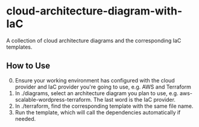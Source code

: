 # cloud-architecture-diagram-with-IaC
A collection of cloud architecture diagrams and the corresponding IaC templates.

## How to Use
0. Ensure your working environment has configured with the cloud provider and IaC provider you're going to use, e.g. AWS and Terraform
1. In ./diagrams, select an architecture diagram you plan to use, e.g. aws-scalable-wordpress-terraform. The last word is the IaC provider. 
2. In ./terraform, find the corresponding template with the same file name. 
3. Run the template, which will call the dependencies automatically if needed.

